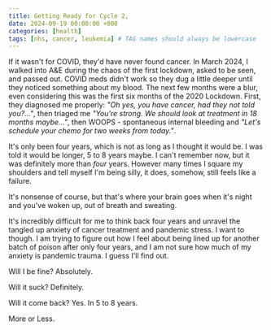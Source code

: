 ```yaml
---
title: Getting Ready for Cycle 2,
date: 2024-09-19 00:00:00 +000
categories: [health]
tags: [nhs, cancer, leukemia] # TAG names should always be lowercase
---
```


If it wasn't for COVID, they'd have never found cancer. In March 2024, I walked into A&E during the chaos of the first lockdown, asked to be seen, and passed out. COVID meds didn't work so they dug a little deeper until they noticed something about my blood. The next few months were a blur, even considering this was the first six months of the 2020 Lockdown. First, they diagnosed me properly: _"Oh yes, you have cancer, had they not told you?..."_, then triaged me _"You're strong. We should look at treatment in 18 months maybe..."_, then WOOPS - spontaneous internal bleeding and _"Let's schedule your chemo for two weeks from today."_.

It's only been four years, which is not as long as I thought it would be. I was told it would be longer, 5 to 8 years maybe. I can't remember now, but it was definitely more than _four_ years. However many times I square my shoulders and tell myself I'm being silly, it does, somehow, still feels like a failure.

It's nonsense of course, but that's where your brain goes when it's night and you've woken up, out of breath and sweating.

It's incredibly difficult for me to think back four years and unravel the tangled up anxiety of cancer treatment and pandemic stress. I want to though. I am trying to figure out how I feel about being lined up for another batch of poison after only four years, and I am not sure how much of my anxiety is pandemic trauma. I guess I'll find out.

Will I be fine? Absolutely.

Will it suck? Definitely.

Will it come back? Yes. In 5 to 8 years.

More or Less.
